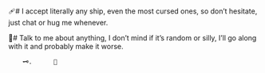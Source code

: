 🩹# I accept literally any ship, even the most cursed ones, so don’t hesitate, just chat or hug me whenever.

🦷# Talk to me about anything, I don’t mind if it’s random or silly, I’ll go along with it and probably make it worse.
 
        🗝️.      💌
